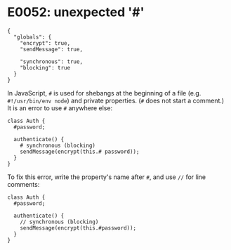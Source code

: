 # E0052: unexpected '#'

```config-for-examples
{
  "globals": {
    "encrypt": true,
    "sendMessage": true,

    "synchronous": true,
    "blocking": true
  }
}
```

In JavaScript, `#` is used for shebangs at the beginning of a file (e.g.
`#!/usr/bin/env node`) and private properties. (`#` does not start a comment.)
It is an error to use `#` anywhere else:

    class Auth {
      #password;

      authenticate() {
        # synchronous (blocking)
        sendMessage(encrypt(this.# password));
      }
    }

To fix this error, write the property's name after `#`, and use `//` for line
comments:

    class Auth {
      #password;

      authenticate() {
        // synchronous (blocking)
        sendMessage(encrypt(this.#password));
      }
    }
